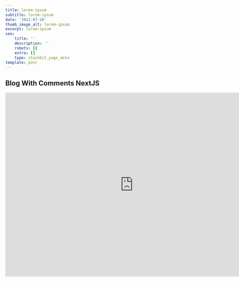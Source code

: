 ```yaml
---
title: lorem-ipsum
subtitle: lorem-ipsum
date: '2021-07-26'
thumb_image_alt: lorem-ipsum
excerpt: lorem-ipsum
seo:
    title: ''
    description: ''
    robots: []
    extra: []
    type: stackbit_page_meta
template: post
---
```


## Blog With Comments NextJS

<iframe   width="800" height="575"
           src="https://blog-w-comments.vercel.app/" title="YouTube video
           player" frameborder="0" allow="accelerometer; autoplay; clipboard-write;
           encrypted-media; gyroscope; picture-in-picture" allowfullscreen></iframe>
